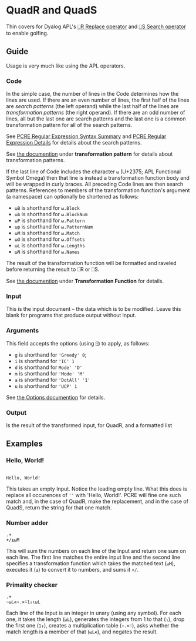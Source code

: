# QuadR and QuadS
Thin covers for Dyalog APL's [⎕R Replace operator](http://help.dyalog.com/16.0/Content/Language/System%20Functions/r.htm) and [⎕S Search operator](http://help.dyalog.com/16.0/Content/Language/System%20Functions/r.htm) to enable golfing.

## Guide

Usage is very much like using the APL operators.

### Code
In the simple case, the number of lines in the Code determines how the lines are used. If there are an even number of lines, the first half of the lines are *search patterns* (the left operand) while the last half of the lines are *transformation patterns* (the right operand). If there are an odd number of lines, all but the last one are search patterns and the last one is a common transformation pattern for all of the search patterns.

See [PCRE Regular Expression Syntax Summary](http://help.dyalog.com/16.0/Content/Language/Appendices/PCRE%20Regular%20Expression%20Syntax%20Summary.htm) and [PCRE Regular Expression Details](http://help.dyalog.com/16.0/Content/Language/Appendices/PCRE%20Regular%20Expression%20Details.htm) for details about the search patterns.

See [the documention](http://help.dyalog.com/16.0/Content/Language/System%20Functions/r.htm) under **transformation pattern** for details about transformation patterns.

If the last line of Code includes the character `⍵` (U+2375; APL Functional Symbol Omega) then that line is instead a transformation function body and will be wrapped in curly braces. All preceding Code lines are then search patterns. References to members of the transformation function's argument (a namespace) can optionally be shortened as follows:

 - `⍵B` is shorthand for `⍵.Block`
 - `⍵b` is shorthand for `⍵.BlockNum`
 - `⍵P` is shorthand for `⍵.Pattern`
 - `⍵p` is shorthand for `⍵.PatternNum`
 - `⍵M` is shorthand for `⍵.Match`
 - `⍵O` is shorthand for `⍵.Offsets`
 - `⍵L` is shorthand for `⍵.Lengths`
 - `⍵N` is shorthand for `⍵.Names`

The result of the transformation function will be formatted and raveled before returning the result to ⎕R or ⎕S.

See [the documention](http://help.dyalog.com/16.0/Content/Language/System%20Functions/r.htm) under **Transformation Function** for details.
 
### Input
This is the input document – the data which is to be modified. Leave this blank for programs that produce output without input.
 
### Arguments
This field accepts the options (using `⍠`) to apply, as follows:
 
 - `g` is shorthand for `'Greedy' 0`; 
 - `i` is shorthand for `'IC' 1`
 - `d` is shorthand for `Mode' 'D'`
 - `m` is shorthand for `'Mode' 'M'`
 - `a` is shorthand for `'DotAll' '1'`
 - `u` is shorthand for `'UCP' 1`
 
See [the Options documention](http://help.dyalog.com/16.0/Content/Language/System%20Functions/r.htm#kanchor706) for details.
 
### Output

Is the result of the transformed input, for QuadR, and a formatted list

## Examples

### Hello, World!
```

Hello, World!
```
This takes an empty Input. Notice the leading empty line. What this does is replace all occurences of `''` with 'Hello, World!'. PCRE will fine one such match and, in the case of QuadR, make the replacement, and in the case of QuadS, return the string for that one match.

### Number adder
```
.+
+/⍎⍵M
```
This will sum the numbers on each line of the Input and return one sum on each line. The first line matches the entire input line and the second line specifies a transformation function which takes the matched text (`⍵M`), executes it (`⍎`) to convert it to numbers, and sums it `+/`. 

### Primality checker
```
.+
~⍵L∊∘.×⍨1↓⍳⍵L
```
Each line of the Input is an integer in unary (using any symbol). For each one, it takes the length (`⍵L`), generates the integers from 1 to that (`⍳`), drop the first one (`1↓`), creates a multiplication table (`∘.×⍨`), asks whether the match length is a member of that (`⍵L∊`), and negates the result.
